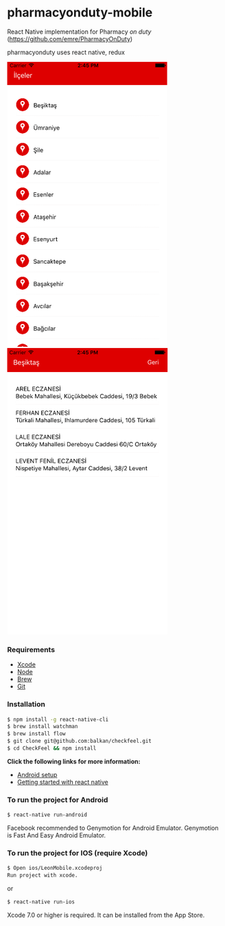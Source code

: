 # pharmacyonduty-mobile
React Native implementation for Pharmacy *on duty* (https://github.com/emre/PharmacyOnDuty)

pharmacyonduty uses react native, redux

![List](screenshots/list.png)
![List](screenshots/detail.png)

### Requirements
- [Xcode](https://developer.apple.com/xcode/)
- [Node](https://nodejs.org)
- [Brew](http://brew.sh/)
- [Git](https://git-scm.com/)

### Installation

```bash
$ npm install -g react-native-cli
$ brew install watchman
$ brew install flow
$ git clone git@github.com:balkan/checkfeel.git
$ cd CheckFeel && npm install
```

**Click the following links for more information:**
- [Android setup](https://facebook.github.io/react-native/docs/android-setup.html)
- [Getting started with react native](https://facebook.github.io/react-native/docs/getting-started.html)

### To run the project for Android

```bash
$ react-native run-android
```
Facebook recommended to Genymotion for Android Emulator. Genymotion is Fast And Easy Android Emulator.

### To run the project for IOS (require Xcode)

```bash
$ Open ios/LeonMobile.xcodeproj
Run project with xcode.
```
or
```bash
$ react-native run-ios
```

Xcode 7.0 or higher is required. It can be installed from the App Store.
